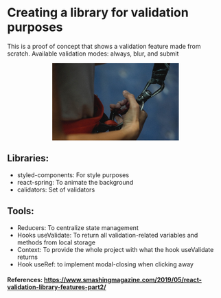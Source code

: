 # Creating a library for validation purposes

This is a proof of concept that shows a validation feature made from scratch.
Available validation modes: always, blur, and submit 

<p align="center">
  <img align="center" width="295" height="180" src="/src/utils/images/validate.png">
</p>

## Libraries:
- styled-components: For style purposes
- react-spring: To animate the background
- calidators: Set of validators
## Tools:
- Reducers: To centralize state management
- Hooks useValidate: To return all validation-related variables and methods from local storage
- Context: To provide the whole project with what the hook useValidate returns 
- Hook useRef: to implement modal-closing when clicking away

#### References: https://www.smashingmagazine.com/2019/05/react-validation-library-features-part2/
